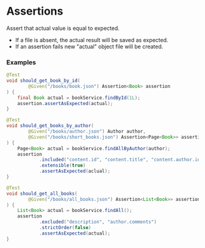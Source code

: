 # Assertions

Assert that actual value is equal to expected.

* If a file is absent, the actual result will be saved as expected.
* If an assertion fails new "actual" object file will be created.

### Examples

```java
@Test
void should_get_book_by_id(
        @Given("/books/book.json") Assertion<Book> assertion
) {
    final Book actual = bookService.findById(1L);
    assertion.assertAsExpected(actual);
}
```

```java
@Test
void should_get_books_by_author(
        @Given("/books/author.json") Author author,
        @Given("/books/short_books.json") Assertion<Page<Book>> assertion
) {
    Page<Book> actual = bookService.findAllByAuthor(author);
    assertion
            .included("content.id", "content.title", "content.author.id")
            .extensible(true)
            .assertAsExpected(aclual);
}
```

```java
@Test
void should_get_all_books(
        @Given("/books/all_books.json") Assertion<List<Book>> assertion
) {
    List<Book> actual = bookService.findAll();
    assertion
            .excluded("description", "author.comments")
            .strictOrder(false)
            .assertAsExpected(actual);
}
```

## 

